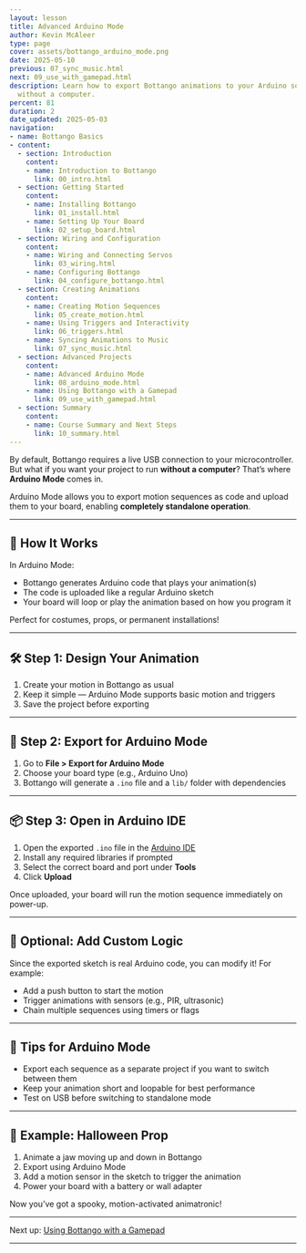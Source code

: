 ```yaml
---
layout: lesson
title: Advanced Arduino Mode
author: Kevin McAleer
type: page
cover: assets/bottango_arduino_mode.png
date: 2025-05-10
previous: 07_sync_music.html
next: 09_use_with_gamepad.html
description: Learn how to export Bottango animations to your Arduino so they can run
  without a computer.
percent: 81
duration: 2
date_updated: 2025-05-03
navigation:
- name: Bottango Basics
- content:
  - section: Introduction
    content:
    - name: Introduction to Bottango
      link: 00_intro.html
  - section: Getting Started
    content:
    - name: Installing Bottango
      link: 01_install.html
    - name: Setting Up Your Board
      link: 02_setup_board.html
  - section: Wiring and Configuration
    content:
    - name: Wiring and Connecting Servos
      link: 03_wiring.html
    - name: Configuring Bottango
      link: 04_configure_bottango.html
  - section: Creating Animations
    content:
    - name: Creating Motion Sequences
      link: 05_create_motion.html
    - name: Using Triggers and Interactivity
      link: 06_triggers.html
    - name: Syncing Animations to Music
      link: 07_sync_music.html
  - section: Advanced Projects
    content:
    - name: Advanced Arduino Mode
      link: 08_arduino_mode.html
    - name: Using Bottango with a Gamepad
      link: 09_use_with_gamepad.html
  - section: Summary
    content:
    - name: Course Summary and Next Steps
      link: 10_summary.html
---
```



By default, Bottango requires a live USB connection to your microcontroller. But what if you want your project to run **without a computer**? That’s where **Arduino Mode** comes in.

Arduino Mode allows you to export motion sequences as code and upload them to your board, enabling **completely standalone operation**.

---

## 🧠 How It Works

In Arduino Mode:

- Bottango generates Arduino code that plays your animation(s)
- The code is uploaded like a regular Arduino sketch
- Your board will loop or play the animation based on how you program it

Perfect for costumes, props, or permanent installations!

---

## 🛠️ Step 1: Design Your Animation

1. Create your motion in Bottango as usual
2. Keep it simple — Arduino Mode supports basic motion and triggers
3. Save the project before exporting

---

## 🔄 Step 2: Export for Arduino Mode

1. Go to **File > Export for Arduino Mode**
2. Choose your board type (e.g., Arduino Uno)
3. Bottango will generate a `.ino` file and a `lib/` folder with dependencies

---

## 📦 Step 3: Open in Arduino IDE

1. Open the exported `.ino` file in the [Arduino IDE](https://arduino.cc)
2. Install any required libraries if prompted
3. Select the correct board and port under **Tools**
4. Click **Upload**

Once uploaded, your board will run the motion sequence immediately on power-up.

---

## 🧪 Optional: Add Custom Logic

Since the exported sketch is real Arduino code, you can modify it! For example:

- Add a push button to start the motion
- Trigger animations with sensors (e.g., PIR, ultrasonic)
- Chain multiple sequences using timers or flags

---

## 🧰 Tips for Arduino Mode

- Export each sequence as a separate project if you want to switch between them
- Keep your animation short and loopable for best performance
- Test on USB before switching to standalone mode

---

## 🎯 Example: Halloween Prop

1. Animate a jaw moving up and down in Bottango
2. Export using Arduino Mode
3. Add a motion sensor in the sketch to trigger the animation
4. Power your board with a battery or wall adapter

Now you’ve got a spooky, motion-activated animatronic!

---

Next up: [Using Bottango with a Gamepad](10_use_with_gamepad.md)

---
